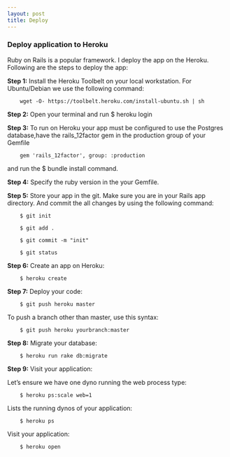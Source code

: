 ```yaml
---
layout: post
title: Deploy
---
```

### Deploy application to Heroku ###

Ruby on Rails is a popular framework. I deploy the app on the Heroku. Following are the steps to deploy the app:

**Step 1:** Install the Heroku Toolbelt on your local workstation. For Ubuntu/Debian we use the following command:

        wget -O- https://toolbelt.heroku.com/install-ubuntu.sh | sh

**Step 2:** Open your terminal and run  $ heroku login

**Step 3:** To run on Heroku your app must be configured to use the Postgres database,have the rails_12factor gem in the 
production group of your Gemfile

        gem 'rails_12factor', group: :production

and run the $ bundle install command.

**Step 4:** Specify the ruby version in the your Gemfile.

**Step 5:** Store your app in the git. Make sure you are in your Rails app directory. And commit the all changes by using the following command:

        $ git init

        $ git add .

        $ git commit -m "init"

        $ git status

**Step 6:** Create an app on Heroku:

        $ heroku create

**Step 7:** Deploy your code:

        $ git push heroku master

To push a branch other than master, use this syntax:

        $ git push heroku yourbranch:master

**Step 8:** Migrate your database:

        $ heroku run rake db:migrate

**Step 9:** Visit your application:

Let’s ensure we have one dyno running the web process type:

        $ heroku ps:scale web=1

Lists the running dynos of your application:

        $ heroku ps

 Visit your application:       

        $ heroku open

